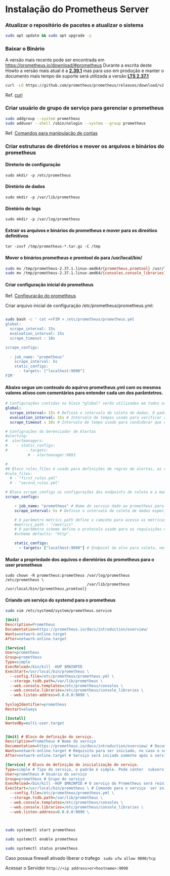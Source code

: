 # Instalação do Prometheus Server 

### Atualizar o  repositório de pacotes e atualizar o sistema

```bash
sudo apt update && sudo apt upgrade -y
```
### Baixar o Binário
A versão mais recente pode ser encontrada em https://prometheus.io/download/#prometheus
Durante a escrita deste Howto a versão mais atual é a [**2.39.1**](https://github.com/prometheus/prometheus/releases/download/v2.39.1/prometheus-2.39.1.linux-amd64.tar.gz)  mas para uso em produção e manter o documento mais tempo de suporte será utilizada a versão [**LTS 2.37.1**](https://github.com/prometheus/prometheus/releases/download/v2.37.1/prometheus-2.37.1.linux-amd64.tar.gz)

```bash
curl -LO https://github.com/prometheus/prometheus/releases/download/v2.37.1/prometheus-2.37.1.linux-amd64.tar.gz --output-dir /tmp

```
Ref.
[curl](https://curl.se/docs/manpage.html) 

### Criar usuário de grupo de serviço para gerenciar o prometheus

```bash
sudo addgroup --system prometheus
sudo adduser --shell /sbin/nologin --system --group prometheus
```

Ref. [Comandos para manipulação de contas](https://www.guiafoca.org/guiaonline/inicianteintermediario/ch12.html)

### Criar estruturas de diretórios e mover os arquivos e binários do prometheus
#### Diretorio de configuração 
```
sudo mkdir -p /etc/prometheus
``` 
#### Diretório de dados
```
sudo mkdir -p /var/lib/prometheus
``` 
#### Diretório de logs
```
sudo mkdir -p /var/log/prometheus
```
#### Extrair os arquivos e binários do prometheus e mover para os direótios definitivos
```
tar -zxvf /tmp/prometheus-*.tar.gz -C /tmp
```
#### Mover o binários prometheus e promtool  do para  /usr/local/bin/
```bash
sudo mv /tmp/prometheus-2.37.1.linux-amd64/{prometheus,promtool} /usr/local/bin/
sudo mv /tmp/prometheus-2.37.1.linux-amd64/{consoles,console_libraries} /etc/prometheus/
```

#### Criar configuração inicial do prometheus
Ref.  [Configuração do prometheus](https://prometheus.io/docs/prometheus/latest/configuration/configuration/)

Criar arquivo inicial de configuração  /etc/prometheus/prometheus.yml:

```bash

sudo bash -c ' cat <<FIM > /etc/prometheus/prometheus.yml
global:
  scrape_interval: 15s 
  evaluation_interval: 15s  
  scrape_timeout : 10s 

scrape_configs:
 
  - job_name: "prometheus"
    scrape_interval: 5s
    static_configs:
      - targets: ["localhost:9090"] 
FIM'
```
#### Abaixo segue um conteudo do aquirvo prometheus.yml com os mesmos valores **ativos** com comentários para entender cada um dos parâmtetros. 

```yml
# Configurações contidas no bloco *global* serão utilizadas em todos os jobs a nã ser que haja uma configuração específica no bloco do job.
global:
  scrape_interval: 15s # Definie o intervalo de coleta de dados. O padrão é a cada 1 minuto.
  evaluation_interval: 15s # Intervalo de tempos usado para verificar as regras de alertas. O padrão é a cada 1 minuto.
  scrape_timeout : 10s # Intervalo de tempo usado para condiderar que o alvo está indisponível.

# Configrações do Gerenciador de Alertas
#alerting:
#  alertmanagers:
#    - static_configs:
#        - targets:
          # - alertmanager:9093

#  
## Bloco rules_files é usado para definições de regras de alertas, as regras são carregadas uma vez e em intervalos peródivcos conforme o parâmetro evaluation_interval definido no bloco global 
#rule_files: 
  # - "first_rules.yml"
  # - "second_rules.yml"

# Bloco scrape_configs as configurações dos endpoints de coleta e a maneira que irá coletá-las.
scrape_configs:

    - job_name: "prometheus" # Nome do serviço dado ao prometheus para monitorar usado como rótuo (label) para coleta para qualquer série temporal extraída desta configuração
    scrape_interval: 5s # Definie o intervalo de coleta de dados específico para este job

    # O parâmetro metrics_path define o caminho para acesso as metricas o padrão é '/metrics'
    #metrics_path : "/metrics"
    # O parâmetro scheme define o protocolo usado para as requisições o padrão é http
    #scheme defaults: "http".

    static_configs:
      - targets: ["localhost:9090"] # Endpoint do alvo para coleta, neste caso o próprio prometheus


```

#### Mudar a propriedade dos aquivos e dieretórios do prometheus para o user prometheus

```
sudo chown -R prometheus:prometheus /var/log/prometheus /etc/prometheus \
                                    /var/lib/prometheus /usr/local/bin/{prometheus,promtool}

```
#### Criando um serviço do systemd para o prometheus

```bash
sudo vim /etc/systemd/system/prometheus.service
```

```ini
[Unit]
Description=Prometheus
Documentation=https://prometheus.io/docs/introduction/overview/
Wants=network-online.target
After=network-online.target

[Service]
User=prometheus
Group=prometheus
Type=simple
ExecReload=/bin/kill -HUP $MAINPID
ExecStart=/usr/local/bin/prometheus \
  --config.file=/etc/prometheus/prometheus.yml \
  --storage.tsdb.path=/var/lib/prometheus \
  --web.console.templates=/etc/prometheus/consoles \
  --web.console.libraries=/etc/prometheus/console_libraries \
  --web.listen-address=0.0.0.0:9090 \
 
SyslogIdentifier=prometheus
Restart=always

[Install]
WantedBy=multi-user.target  

```

```ini

[Unit] # Bloco de definição do serviço.
Description=Prometheus # Nome do serviço
Documentation=https://prometheus.io/docs/introduction/overview/ # Documentação do serviço.
Wants=network-online.target # Requisito para ser iniciado, no caso o serviço de rede precisa estar ativo.
After=network-online.target # Serviço será inciado somente após o serviço de rede.

[Service] # Bloco de definição de inicialização do serviço.
Type=simple # Tipo do serviço, o padrão é simple. Pode conter  subserviços.
User=prometheus # Usuário do serviço
Group=prometheus # Grupo do serviço
ExecReload=/bin/kill -HUP $MAINPID # O serviço do Prometheus será reiniciado ao receber um sinal de reinicialização.
ExecStart=/usr/local/bin/prometheus \ # Comando para o serviço  ser iniciado
  --config.file=/etc/prometheus/prometheus.yml \ 
  --storage.tsdb.path=/var/lib/prometheus \ 
  --web.console.templates=/etc/prometheus/consoles \ 
  --web.console.libraries=/etc/prometheus/console_libraries \ 
  --web.listen-address=0.0.0.0:9090 \ 
  
```

```sh

sudo systemctl start prometheus

sudo systemctl enable prometheus

sudo systemctl status prometheus

```
Caso possua firewall ativado liberar o trafego ` sudo ufw allow 9090/tcp`

Acessar o Servidor ` http://<ip address>or<hostname>:9090 `








